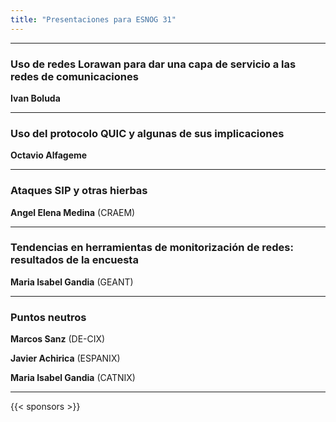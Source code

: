 ```yaml
---
title: "Presentaciones para ESNOG 31"
---
```


---------------------------

### Uso de redes Lorawan para dar una capa de servicio a las redes de comunicaciones

**Ivan Boluda**

---------------------------

### Uso del protocolo QUIC y algunas de sus implicaciones

**Octavio Alfageme**

---------------------------

### Ataques SIP y otras hierbas

**Angel Elena Medina** (CRAEM)

---------------------------

### Tendencias en herramientas de monitorización de redes: resultados de la encuesta

**Maria Isabel Gandia** (GEANT)

---------------------------

### Puntos neutros

**Marcos Sanz** (DE-CIX)

**Javier Achirica** (ESPANIX)

**Maria Isabel Gandia** (CATNIX)

---------------------------


{{< sponsors >}}